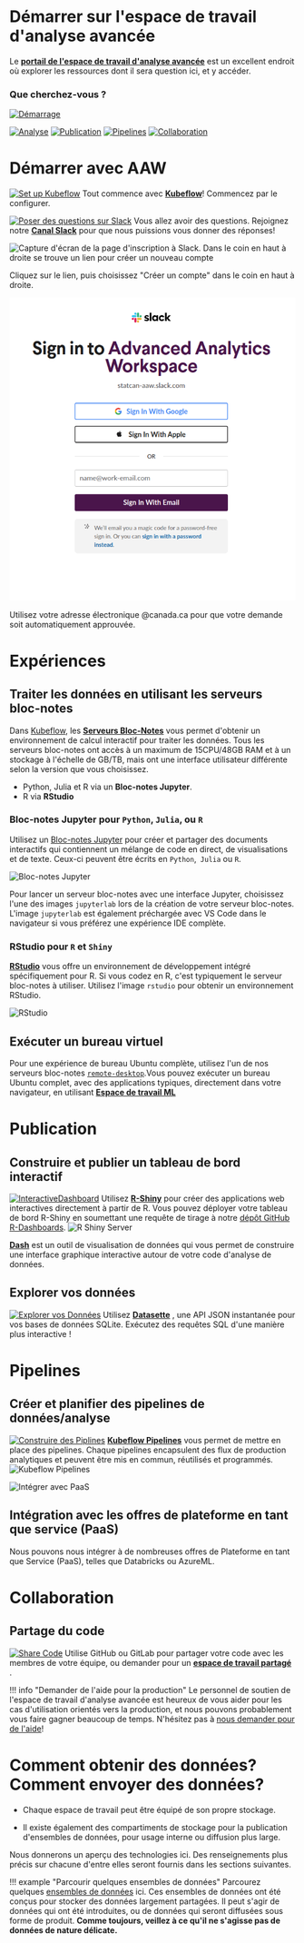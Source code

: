 # Démarrer sur l'espace de travail d'analyse avancée

Le
**[portail de l'espace de travail d'analyse avancée](https://portal.covid.cloud.statcan.ca)**
est un excellent endroit où explorer les ressources dont il sera question ici,
et y accéder.

### Que cherchez-vous ?

[![Démarrage](images/Commencer.PNG)](#démarrer-avec-l'aw)

[![Analyse](images/Analyse.PNG)](#experiences)
[![Publication](images/Publication.PNG)](#publication)
[![Pipelines](images/Pipelines.PNG)](#pipelines)
[![Collaboration](images/Collaboration.PNG)](#collaboration)

# Démarrer avec AAW

[![Set up Kubeflow](images/ConfigurerKubeflow.PNG)](1-Experiences/Kubeflow/)
Tout commence avec **[Kubeflow](1-Experiences/Kubeflow/)**! Commencez par le
configurer.

[![Poser des questions sur Slack](images/Slack.PNG)](https://statcan-aaw.slack.com/)
Vous allez avoir des questions. Rejoignez notre
**[Canal Slack](https://statcan-aaw.slack.com/)** pour que nous puissions vous
donner des réponses!

![Capture d'écran de la page d'inscription à Slack.  Dans le coin en haut à droite se trouve un lien pour créer un nouveau compte](images/SlackAAW.PNG)

Cliquez sur le lien, puis choisissez "Créer un compte" dans le coin en haut à
droite.

![Capture d'écran de la page Slack du nouveau compte, avec une case pour utiliser votre courriel @canada.ca](images/SlackAAW2.PNG)

Utilisez votre adresse électronique @canada.ca pour que votre demande soit
automatiquement approuvée.

# Expériences

## Traiter les données en utilisant les serveurs bloc-notes

Dans [Kubeflow](1-Experiences/Kubeflow/), les
**[Serveurs Bloc-Notes](1-Experiences/Jupyter.md)** vous permet d'obtenir un
environnement de calcul interactif pour traiter les données. Tous les serveurs
bloc-notes ont accès à un maximum de 15CPU/48GB RAM et à un stockage à l'échelle
de GB/TB, mais ont une interface utilisateur différente selon la version que
vous choisissez.

- Python, Julia et R via un **Bloc-notes Jupyter**.
- R via **RStudio**

### Bloc-notes Jupyter pour `Python`, `Julia`, ou `R`

Utilisez un [Bloc-notes Jupyter](https://jupyter.org/) pour créer et partager
des documents interactifs qui contiennent un mélange de code en direct, de
visualisations et de texte. Ceux-ci peuvent être écrits en `Python`,` Julia` ou
`R`.

![Bloc-notes Jupyter](images/jupyter_in_action.png)

Pour lancer un serveur bloc-notes avec une interface Jupyter, choisissez l'une
des images `jupyterlab` lors de la création de votre serveur bloc-notes. L'image
`jupyterlab` est également préchargée avec VS Code dans le navigateur si vous
préférez une expérience IDE complète.

### RStudio pour `R` et `Shiny`

**[RStudio](1-Experiences/RStudio.md)** vous offre un environnement de
développement intégré spécifiquement pour R. Si vous codez en R, c'est
typiquement le serveur bloc-notes à utiliser. Utilisez l'image `rstudio` pour
obtenir un environnement RStudio.

![RStudio](images/rstudio_visual.png)

## Exécuter un bureau virtuel

Pour une expérience de bureau Ubuntu complète, utilisez l'un de nos serveurs
bloc-notes [`remote-desktop`](1-Experiences/Bureau-virtuel).Vous pouvez exécuter
un bureau Ubuntu complet, avec des applications typiques, directement dans votre
navigateur, en utilisant
[**Espace de travail ML**](1-Experiences/Bureau-virtuel.md)

# Publication

## Construire et publier un tableau de bord interactif

[![InteractiveDashboard](images/Publier.png)](./2-Publication/R-Shiny.md)
Utilisez **[R-Shiny](./2-Publication/R-Shiny.md)** pour créer des applications
web interactives directement à partir de R. Vous pouvez déployer votre tableau
de bord R-Shiny en soumettant une requête de tirage à notre
[dépôt GitHub R-Dashboards](https://github.com/statcan/R-dashboards).
![R Shiny Server](images/readme/shiny_ui.png)

**[Dash](./2-Publication/Dash.md)** est un outil de visualisation de données qui
vous permet de construire une interface graphique interactive autour de votre
code d'analyse de données.

## Explorer vos données

[![Explorer vos Données](images/ExplorerDonnees.PNG)](./2-Publication/Datasette.md)
Utilisez **[Datasette](./2-Publication/Datasette.md)** , une API JSON
instantanée pour vos bases de données SQLite. Exécutez des requêtes SQL d'une
manière plus interactive !

# Pipelines

## Créer et planifier des pipelines de données/analyse

[![Construire des Piplines](images/ConstruirePipelines.png)](/3-Pipelines/Kubeflow-Pipelines/)
**[Kubeflow Pipelines](./3-Pipelines/Kubeflow-Pipelines.md)** vous permet de
mettre en place des pipelines. Chaque pipelines encapsulent des flux de
production analytiques et peuvent être mis en commun, réutilisés et programmés.
![Kubeflow Pipelines](images/readme/kubeflow_pipeline.png)

![Intégrer avec PaaS](images/IntegrerPaaS.png)

## Intégration avec les offres de plateforme en tant que service (PaaS)

Nous pouvons nous intégrer à de nombreuses offres de Plateforme en tant que
Service (PaaS), telles que Databricks ou AzureML.

# Collaboration

## Partage du code

[![Share Code](images/PartagezVotreCode.png)](./Collaboration.md) Utilise GitHub
ou GitLab pour partager votre code avec les membres de votre équipe, ou demander
pour un **[espace de travail partagé](./Collaboration.md)** .

<!-- prettier-ignore -->
!!! info "Demander de l'aide pour la production"
    Le personnel de soutien de l'espace de travail d'analyse avancée est heureux
    de vous aider pour les cas d'utilisation orientés vers la production,
    et nous pouvons probablement vous faire gagner beaucoup de temps.
    N'hésitez pas à [nous demander pour de l'aide](Aide)!

# Comment obtenir des données? Comment envoyer des données?

- Chaque espace de travail peut être équipé de son propre stockage.

- Il existe également des compartiments de stockage pour la publication
  d'ensembles de données, pour usage interne ou diffusion plus large.

Nous donnerons un aperçu des technologies ici. Des renseignements plus précis
sur chacune d'entre elles seront fournis dans les sections suivantes.

<!-- prettier-ignore -->
!!! example "Parcourir quelques ensembles de données"
    Parcourez quelques [ensembles de données](https://datasets.covid.cloud.statcan.ca)
    ici. Ces ensembles de données ont été conçus pour stocker des données
    largement partagées. Il peut s'agir de données qui ont été introduites, ou
    de données qui seront diffusées sous forme de produit. **Comme toujours,
    veillez à ce qu'il ne s'agisse pas de données de nature délicate.**
